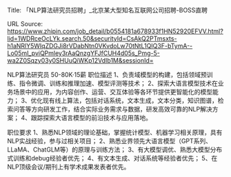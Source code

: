 Title: 「NLP算法研究员招聘」_北京某大型知名互联网公司招聘-BOSS直聘

URL Source: https://www.zhipin.com/job_detail/b0554181a678933f1HN52920EFVV.html?lid=1WDRceOcLYk.search.50&securityId=CsAkQ2PTmsxts-h1aNRlY5WIqZDGJi8rVDabNtn0VKvdoLw70tNtL1QIQ3F-bTymA--Lo05mI_pviQPmley3rAaQnzgYFJfCUH4d05s_Pmg-5-wa2Z0Sqzy03y0SHUuQiWKp12VdIb1M&sessionId=

NLP算法研究员 50-80K·15薪
职位描述
1、负责域模型的构建，包括领域预训练、指令微调、训练和推理加速、模型评测等技术；
2、探索大语言模型技术在业务场景中的应用，为内容创作、运营、交互体验等各环节提供更智能化的模型能力；
3、优化现有线上算法，包括对话系统，文本生成，文本分类，知识图谱，检索问答等方向研发工作，结合实际业务需求与数据，研发高效可靠的NLP解决方案；
4、跟踪探索大语言模型的前沿技术与应用落地。

职位要求
1、熟悉NLP领域的理论基础，掌握统计模型、机器学习相关原理，具有NLP实战经验，参与过相关项目；
2、熟悉业界领先大语言模型（GPT系列、LLaMA、ChatGLM等）的原理与训练方法；
3、有大模型调优、熟悉大模型分布式训练和debug经验者优先；
4、有文本生成、对话系统等经验者优先；
5、在NLP顶级会议/期刊上有学术成果发表者优先。